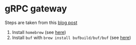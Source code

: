 # gRPC gateway
Steps are taken from this [blog post](https://blog.logrocket.com/guide-to-grpc-gateway/)
1. Install `homebrew` (see [here](https://brew.sh/))
2. Install `buf` with `brew install bufbuild/buf/buf` (see [here](https://buf.build/docs/installation))
